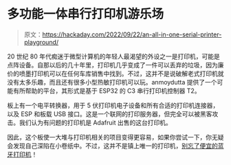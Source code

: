 # 多功能一体串行打印机游乐场

> 原文：<https://hackaday.com/2022/09/22/an-all-in-one-serial-printer-playground/>

20 世纪 80 年代痴迷于微型计算机的年轻人最渴望的外设之一是打印机，可能是点阵设备。自那以后的几十年里，打印机几乎变成了一件可以丢弃的垃圾，因为廉价的喷墨打印机可以在任何车库销售中找到。不过，这并不是说破解老式打印机就没有太多乐趣，而且还有很多小型热敏打印机可以玩。anmoydutta 提供了一个可能有所帮助的平台，其形式是基于 ESP32 的 C3 串行打印机控制器 T2。

板上有一个电平转换器，用于 5 伏打印机电子设备和所有合适的打印机连接器，以及 ESP 和板载 USB 接口。这是一个联网的打印服务器，但完全可以被黑客攻击。我们认为有问题的打印机是 Adafruit 出售的这台打印机。

因此，这个板使一大堆与打印机相关的项目变得更容易，如果你尝试一下，你无疑会发现自己深陷在小卷纸中。不过，这并不是镇上唯一的打印机，[别忘了便宜的蓝牙打印机](https://hackaday.com/2021/09/21/mini-wireless-thermal-printers-get-arduino-library-and-macos-app/)！
